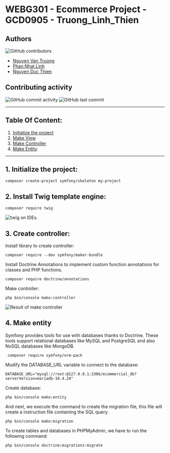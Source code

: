 
# WEBG301 - Ecommerce Project - GCD0905 - Truong_Linh_Thien
## Authors
![GitHub contributors](https://img.shields.io/github/contributors/ThienDuc1112/GCD0905_WEBG301_Ecommercial_TLT?style=for-the-badge)
- [Nguyen Van Truong](https://www.linkedin.com/in/nv-truong-314641220/)
- [Phan Nhat Linh](https://www.linkedin.com/search/results/all/?keywords=linh%20phan%20nh%E1%BA%ADt&origin=RICH_QUERY_SUGGESTION&position=0&searchId=a8fcb6f8-d1a7-4716-a4c9-93c962e7b558&sid=mcL)
- [Nguyen Duc Thien](https://www.linkedin.com/in/thien-duc-035705228/?fbclid=IwAR1lt1bgns1E-x9zmsSFCSbK5UYoZi8_JHfGSdpX3yUSKn4rn52fE06yCAk)

## Contributing activity
![GitHub commit activity](https://img.shields.io/github/commit-activity/w/ThienDuc1112/GCD0905_WEBG301_Ecommercial_TLT?color=blue&label=Commit%20Activity&style=for-the-badge)
![GitHub last commit](https://img.shields.io/github/last-commit/ThienDuc1112/GCD0905_WEBG301_Ecommercial_TLT?style=for-the-badge)

------
## Table Of Content:
1. [Initialize the project](#introduction)
2. [Make View](#view)
2. [Make Controller](#controller)
4. [Make Entity](#entity)
--------
## 1. Initialize the project: <a name="introduction"></a>
```
composer create-project symfony/skeleton my-project
```
## 2. Install Twig template engine: <a name="view"></a>
```
composer require twig
```
![twig on IDEs.](https://notejoy.s3.amazonaws.com/note_images/2216881.1.Image%202022-06-23%20at%2009.03.24%20undefined.png)
## 3. Create controller:  <a name="controller"></a>
Install library to create controller:
```
composer require --dev symfony/maker-bundle
```
Install Doctrine Annotations to implement custom function annotations for classes and PHP functions.
```
composer require doctrine/annotations
```
Make controller:
```
php bin/console make:controller
```
![Result of make controller](https://notejoy.s3.amazonaws.com/note_images/2216881.1.Image%202022-06-23%20at%2009.10.17%20undefined.png)
## 4. Make entity <a name="entity"></a>
Symfony provides tools for use with databases thanks to Doctrine. These tools support relational databases like MySQL and PostgreSQL and also NoSQL databases like MongoDB.
```
 composer require symfony/orm-pack
```
Modify the DATABASE_URL variable to connect to the database:
```
DATABASE_URL="mysql://root:@127.0.0.1:3306/ecommercial_db?serverVersion=mariadb-10.4.24"
```
Create database:
```
php bin/console make:entity 
```
And next, we execute the command to create the migration file, this file will create a instruction file containing the SQL query.
```
php bin/console make:migration
```
To create tables and databases in PHPMyAdmin, we have to run the following command:
```
php bin/console doctrine:migrations:migrate
```
